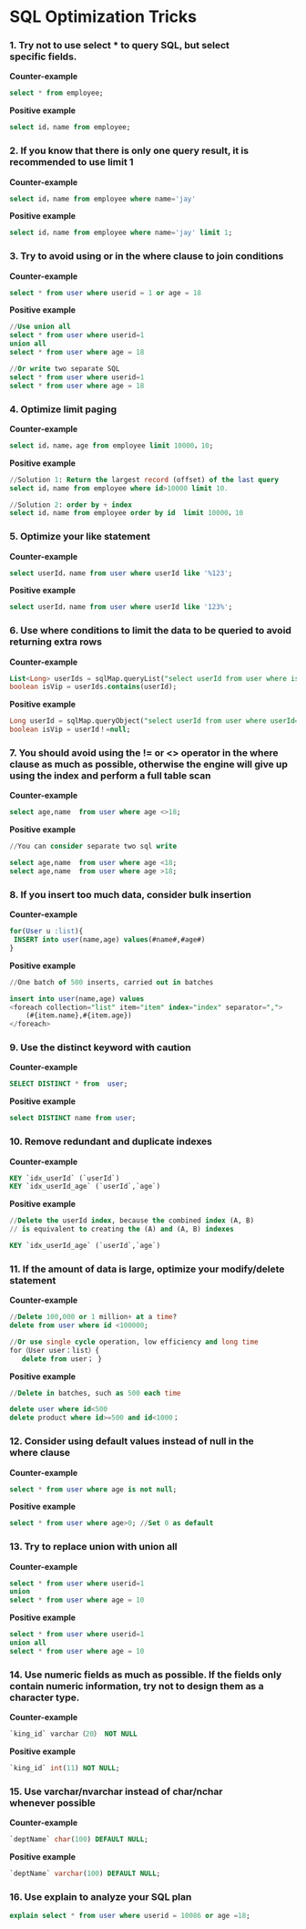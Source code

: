 # SQL Optimization Tricks

### 1. Try not to use select * to query SQL, but select specific fields.
**Counter-example**
```SQL
select * from employee;
```
**Positive example**
```SQL
select id，name from employee;
```
### 2. If you know that there is only one query result, it is recommended to use limit 1
**Counter-example**
```SQL
select id，name from employee where name='jay'
```
**Positive example**
```SQL
select id，name from employee where name='jay' limit 1;
```
### 3. Try to avoid using or in the where clause to join conditions
**Counter-example**
```SQL
select * from user where userid = 1 or age = 18
```
**Positive example**
```SQL
//Use union all
select * from user where userid=1
union all
select * from user where age = 18

//Or write two separate SQL
select * from user where userid=1
select * from user where age = 18
```
### 4. Optimize limit paging
**Counter-example**
```SQL
select id，name，age from employee limit 10000，10;
```
**Positive example**
```SQL
//Solution 1: Return the largest record (offset) of the last query
select id，name from employee where id>10000 limit 10.

//Solution 2: order by + index
select id，name from employee order by id  limit 10000，10
```
### 5. Optimize your like statement
**Counter-example**
```SQL
select userId，name from user where userId like '%123';
```
**Positive example**
```SQL
select userId，name from user where userId like '123%';
```
### 6. Use where conditions to limit the data to be queried to avoid returning extra rows
**Counter-example**
```SQL
List<Long> userIds = sqlMap.queryList("select userId from user where isVip=1");
boolean isVip = userIds.contains(userId);
```
**Positive example**
```SQL
Long userId = sqlMap.queryObject("select userId from user where userId='userId' and isVip='1' ")
boolean isVip = userId！=null;
```
### 7. You should avoid using the != or <> operator in the where clause as much as possible, otherwise the engine will give up using the index and perform a full table scan
**Counter-example**
```SQL
select age,name  from user where age <>18;
```
**Positive example**
```SQL
//You can consider separate two sql write

select age,name  from user where age <18;
select age,name  from user where age >18;
```
### 8. If you insert too much data, consider bulk insertion
**Counter-example**
```SQL
for(User u :list){
 INSERT into user(name,age) values(#name#,#age#)   
}
```
**Positive example**
```SQL
//One batch of 500 inserts, carried out in batches

insert into user(name,age) values
<foreach collection="list" item="item" index="index" separator=",">
    (#{item.name},#{item.age})
</foreach>
```
### 9. Use the distinct keyword with caution
**Counter-example**
```SQL
SELECT DISTINCT * from  user;
```
**Positive example**
```SQL
select DISTINCT name from user;
```
### 10. Remove redundant and duplicate indexes
**Counter-example**
```SQL
KEY `idx_userId` (`userId`)  
KEY `idx_userId_age` (`userId`,`age`)
```
**Positive example**
```SQL
//Delete the userId index, because the combined index (A, B)
// is equivalent to creating the (A) and (A, B) indexes

KEY `idx_userId_age` (`userId`,`age`)
```
### 11. If the amount of data is large, optimize your modify/delete statement
**Counter-example**
```SQL
//Delete 100,000 or 1 million+ at a time?
delete from user where id <100000;

//Or use single cycle operation, low efficiency and long time
for（User user：list）{
   delete from user； }
```
**Positive example**
```SQL
//Delete in batches, such as 500 each time

delete user where id<500
delete product where id>=500 and id<1000；
```
### 12. Consider using default values ​​instead of null in the where clause
**Counter-example**
```SQL
select * from user where age is not null;
```
**Positive example**
```SQL
select * from user where age>0; //Set 0 as default
```
### 13. Try to replace union with union all
**Counter-example**
```SQL
select * from user where userid=1
union  
select * from user where age = 10
```
**Positive example**
```SQL
select * from user where userid=1
union all  
select * from user where age = 10
```
### 14. Use numeric fields as much as possible. If the fields only contain numeric information, try not to design them as a character type.
**Counter-example**
```SQL
`king_id` varchar（20） NOT NULL
```
**Positive example**
```SQL
`king_id` int(11) NOT NULL;
```
### 15. Use varchar/nvarchar instead of char/nchar whenever possible
**Counter-example**
```SQL
`deptName` char(100) DEFAULT NULL;
```
**Positive example**
```SQL
`deptName` varchar(100) DEFAULT NULL;
```
### 16. Use explain to analyze your SQL plan
```SQL
explain select * from user where userid = 10086 or age =18;
```
